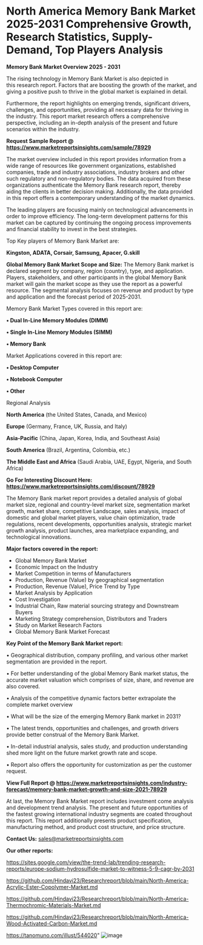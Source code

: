 # North America Memory Bank Market 2025-2031 Comprehensive Growth, Research Statistics, Supply-Demand,  Top Players Analysis

<Strong> Memory Bank Market Overview 2025 - 2031</strong>

The rising technology in Memory Bank Market is also depicted in this research report. Factors that are boosting the growth of the market, and giving a positive push to thrive in the global market is explained in detail.

Furthermore, the report highlights on emerging trends, significant drivers, challenges, and opportunities, providing all necessary data for thriving in the industry. This report market research offers a comprehensive perspective, including an in-depth analysis of the present and future scenarios within the industry.

<strong>Request Sample Report @ <a href=https://www.marketreportsinsights.com/sample/78929>https://www.marketreportsinsights.com/sample/78929</a></strong>

The market overview included in this report provides information from a wide range of resources like government organizations, established companies, trade and industry associations, industry brokers and other such regulatory and non-regulatory bodies. The data acquired from these organizations authenticate the Memory Bank research report, thereby aiding the clients in better decision making. Additionally, the data provided in this report offers a contemporary understanding of the market dynamics.

The leading players are focusing mainly on technological advancements in order to improve efficiency. The long-term development patterns for this market can be captured by continuing the ongoing process improvements and financial stability to invest in the best strategies.

Top Key players of Memory Bank Market are:

<strong>Kingston, ADATA, Corsair, Samsung, Apacer, G.skill</strong>

<strong><b>Global Memory Bank Market Scope and Size:</b></strong>
The Memory Bank market is declared segment by company, region (country), type, and application. Players, stakeholders, and other participants in the global Memory Bank market will gain the market scope as they use the report as a powerful resource. The segmental analysis focuses on revenue and product by type and application and the forecast period of 2025-2031.

Memory Bank Market Types covered in this report are:

<strong>• Dual In-Line Memory Modules (DIMM)

• Single In-Line Memory Modules (SIMM)

• Memory Bank</strong>

Market Applications covered in this report are:

<strong>• Desktop Computer

• Notebook Computer

• Other</strong> 

Regional Analysis

<strong>North America</strong> (the United States, Canada, and Mexico)

<strong>Europe</strong> (Germany, France, UK, Russia, and Italy)

<strong>Asia-Pacific</strong> (China, Japan, Korea, India, and Southeast Asia)

<strong>South America</strong> (Brazil, Argentina, Colombia, etc.)

<strong>The Middle East and Africa</strong> (Saudi Arabia, UAE, Egypt, Nigeria, and South Africa)

<strong>Go For Interesting Discount Here: <a href=https://www.marketreportsinsights.com/discount/78929>https://www.marketreportsinsights.com/discount/78929</a></strong>

The Memory Bank market report provides a detailed analysis of global market size, regional and country-level market size, segmentation market growth, market share, competitive Landscape, sales analysis, impact of domestic and global market players, value chain optimization, trade regulations, recent developments, opportunities analysis, strategic market growth analysis, product launches, area marketplace expanding, and technological innovations.

<strong><b>Major factors covered in the report:</b></strong>
<ul>
  <li>Global Memory Bank Market </li>
  <li>Economic Impact on the Industry</li>
  <li>Market Competition in terms of Manufacturers</li>
  <li>Production, Revenue (Value) by geographical segmentation</li>
  <li>Production, Revenue (Value), Price Trend by Type</li>
  <li>Market Analysis by Application</li>
  <li>Cost Investigation</li>
  <li>Industrial Chain, Raw material sourcing strategy and Downstream Buyers</li>
  <li>Marketing Strategy comprehension, Distributors and Traders</li>
  <li>Study on Market Research Factors</li>
  <li>Global Memory Bank Market Forecast</li>
</ul>

<strong><b>Key Point of the Memory Bank Market report:</b></strong>

• Geographical distribution, company profiling, and various other market segmentation are provided in the report.

• For better understanding of the global Memory Bank market status, the accurate market valuation which comprises of size, share, and revenue are also covered.

• Analysis of the competitive dynamic factors better extrapolate the complete market overview

• What will be the size of the emerging Memory Bank market in 2031?

• The latest trends, opportunities and challenges, and growth drivers provide better construal of the Memory Bank Market.

• In-detail industrial analysis, sales study, and production understanding shed more light on the future market growth rate and scope.

• Report also offers the opportunity for customization as per the customer request.

<strong><b>View Full Report @ <a href=https://www.marketreportsinsights.com/industry-forecast/memory-bank-market-growth-and-size-2021-78929>https://www.marketreportsinsights.com/industry-forecast/memory-bank-market-growth-and-size-2021-78929</a></b></strong>


At last, the Memory Bank Market report includes investment come analysis and development trend analysis. The present and future opportunities of the fastest growing international industry segments are coated throughout this report. This report additionally presents product specification, manufacturing method, and product cost structure, and price structure.

<strong>Contact Us:</strong>
sales@marketreportsinsights.com

<strong>Our other reports:</strong>

<a href=https://sites.google.com/view/the-trend-lab/trending-research-reports/europe-sodium-hydrosulfide-market-to-witness-5-9-cagr-by-2031>https://sites.google.com/view/the-trend-lab/trending-research-reports/europe-sodium-hydrosulfide-market-to-witness-5-9-cagr-by-2031</a>

<a href=https://github.com/Hindavi23/Researchreport/blob/main/North-America-Acrylic-Ester-Copolymer-Market.md>https://github.com/Hindavi23/Researchreport/blob/main/North-America-Acrylic-Ester-Copolymer-Market.md</a>

<a href=https://github.com/Hindavi23/Researchreport/blob/main/North-America-Thermochromic-Materials-Market.md>https://github.com/Hindavi23/Researchreport/blob/main/North-America-Thermochromic-Materials-Market.md</a>

<a href=https://github.com/Hindavi23/Researchreport/blob/main/North-America-Wood-Activated-Carbon-Market.md>https://github.com/Hindavi23/Researchreport/blob/main/North-America-Wood-Activated-Carbon-Market.md</a>

<a href=https://tanomuno.com/illust/544020>https://tanomuno.com/illust/544020</a>"
![image](https://github.com/user-attachments/assets/92610854-045f-4d99-87ce-f3d1be02d9f0)
